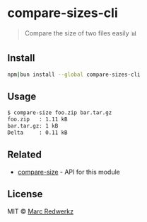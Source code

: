 # compare-sizes-cli

> Compare the size of two files easily 📊

## Install

```sh
npm|bun install --global compare-sizes-cli
```

## Usage

```sh
$ compare-size foo.zip bar.tar.gz
foo.zip   : 1.11 kB
bar.tar.gz: 1 kB
Delta     : 0.11 kB
```

## Related

* [compare-size](https://github.com/kevva/compare-size) - API for this module

## License

MIT © [Marc Redwerkz](https://github.com/rdwz)
